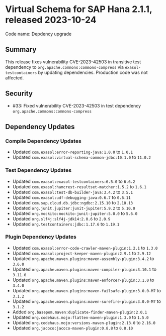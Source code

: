 # Virtual Schema for SAP Hana 2.1.1, released 2023-10-24

Code name: Depdency upgrade

## Summary

This release fixes vulnerability CVE-2023-42503 in transitive test dependency to `org.apache.commons:commons-compress` via `exasol-testcontainers` by updating dependencies. Production code was not affected.

## Security

* #33: Fixed vulnerability CVE-2023-42503 in test dependency `org.apache.commons:commons-compress`

## Dependency Updates

### Compile Dependency Updates

* Updated `com.exasol:error-reporting-java:1.0.0` to `1.0.1`
* Updated `com.exasol:virtual-schema-common-jdbc:10.1.0` to `11.0.2`

### Test Dependency Updates

* Updated `com.exasol:exasol-testcontainers:6.5.0` to `6.6.2`
* Updated `com.exasol:hamcrest-resultset-matcher:1.5.2` to `1.6.1`
* Updated `com.exasol:test-db-builder-java:3.4.2` to `3.5.1`
* Updated `com.exasol:udf-debugging-java:0.6.7` to `0.6.11`
* Updated `com.sap.cloud.db.jdbc:ngdbc:2.15.10` to `2.18.13`
* Updated `org.junit.jupiter:junit-jupiter:5.9.2` to `5.10.0`
* Updated `org.mockito:mockito-junit-jupiter:5.0.0` to `5.6.0`
* Updated `org.slf4j:slf4j-jdk14:2.0.6` to `2.0.9`
* Updated `org.testcontainers:jdbc:1.17.6` to `1.19.1`

### Plugin Dependency Updates

* Updated `com.exasol:error-code-crawler-maven-plugin:1.2.1` to `1.3.0`
* Updated `com.exasol:project-keeper-maven-plugin:2.9.1` to `2.9.12`
* Updated `org.apache.maven.plugins:maven-assembly-plugin:3.4.2` to `3.6.0`
* Updated `org.apache.maven.plugins:maven-compiler-plugin:3.10.1` to `3.11.0`
* Updated `org.apache.maven.plugins:maven-enforcer-plugin:3.1.0` to `3.4.0`
* Updated `org.apache.maven.plugins:maven-failsafe-plugin:3.0.0-M7` to `3.1.2`
* Updated `org.apache.maven.plugins:maven-surefire-plugin:3.0.0-M7` to `3.1.2`
* Added `org.basepom.maven:duplicate-finder-maven-plugin:2.0.1`
* Updated `org.codehaus.mojo:flatten-maven-plugin:1.3.0` to `1.5.0`
* Updated `org.codehaus.mojo:versions-maven-plugin:2.13.0` to `2.16.0`
* Updated `org.jacoco:jacoco-maven-plugin:0.8.8` to `0.8.10`
